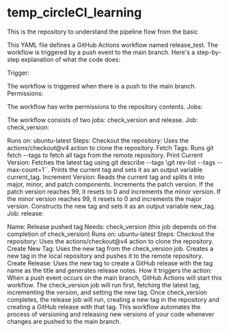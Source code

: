 # temp_circleCI_learning
This is the repository to understand the pipeline flow from the basic


This YAML file defines a GitHub Actions workflow named release_test. The workflow is triggered by a push event to the main branch. Here's a step-by-step explanation of what the code does:

Trigger:

The workflow is triggered when there is a push to the main branch.
Permissions:

The workflow has write permissions to the repository contents.
Jobs:

The workflow consists of two jobs: check_version and release.
Job: check_version:

Runs on: ubuntu-latest
Steps:
Checkout the repository: Uses the actions/checkout@v4 action to clone the repository.
Fetch Tags: Runs git fetch --tags to fetch all tags from the remote repository.
Print Current Version:
Fetches the latest tag using git describe --tags \git rev-list --tags --max-count=1``.
Prints the current tag and sets it as an output variable current_tag.
Increment Version:
Reads the current tag and splits it into major, minor, and patch components.
Increments the patch version. If the patch version reaches 99, it resets to 0 and increments the minor version. If the minor version reaches 99, it resets to 0 and increments the major version.
Constructs the new tag and sets it as an output variable new_tag.
Job: release:

Name: Release pushed tag
Needs: check_version (this job depends on the completion of check_version)
Runs on: ubuntu-latest
Steps:
Checkout the repository: Uses the actions/checkout@v4 action to clone the repository.
Create New Tag:
Uses the new tag from the check_version job.
Creates a new tag in the local repository and pushes it to the remote repository.
Create Release:
Uses the new tag to create a GitHub release with the tag name as the title and generates release notes.
How it triggers the action:
When a push event occurs on the main branch, GitHub Actions will start this workflow.
The check_version job will run first, fetching the latest tag, incrementing the version, and setting the new tag.
Once check_version completes, the release job will run, creating a new tag in the repository and creating a GitHub release with that tag.
This workflow automates the process of versioning and releasing new versions of your code whenever changes are pushed to the main branch.